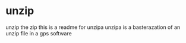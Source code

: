 # unzip
unzip the zip
this is a readme for unzipa
unzipa is a basterazation of an unzip file in a gps software
